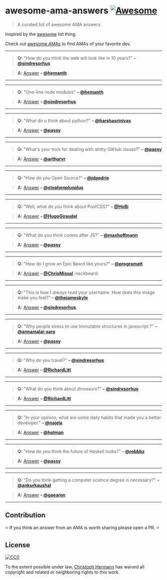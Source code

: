 # awesome-ama-answers [![Awesome](https://cdn.rawgit.com/sindresorhus/awesome/d7305f38d29fed78fa85652e3a63e154dd8e8829/media/badge.svg)](https://github.com/sindresorhus/awesome)

> A curated list of awesome AMA answers

Inspired by the [awesome](https://github.com/sindresorhus/awesome) list thing.

Check out [awesome AMAs](https://github.com/sindresorhus/amas) to find AMAs of your favorite dev.

---

> **Q:** "How do you think the web will look like in 10 years?" **– [@sindresorhus](https://github.com/sindresorhus)**

> **A:**
> [Answer](https://github.com/hemanth/ama/issues/13#issuecomment-124816126)
> **– [@hemanth](https://github.com/hemanth)**

---

---

> **Q:** "One-line node modules" **– [@hemanth](https://github.com/hemanth)**

> **A:**
> [Answer](https://github.com/sindresorhus/ama/issues/10#issuecomment-117766328)
> **– [@sindresorhus](https://github.com/sindresorhus)**

---

---

> **Q:** "What do u think about python?" **– [@harshasrinivas](https://github.com/harshasrinivas)**

> **A:** [Answer](https://github.com/passy/ama/issues/10#issuecomment-118288433)
> **– [@passy](https://github.com/passy)**

---

---

> **Q:** "What's your trick for dealing with shitty GitHub issues?" **– [@passy](https://github.com/passy)**

> **A:** [Answer](https://github.com/arthurvr/ama/issues/14#issuecomment-118503700)
> **– [@arthurvr](https://github.com/arthurvr)**

---

---

> **Q:** "How do you Open Source?" **– [@jdpedrie](https://github.com/jdpedrie)**

> **A:** [Answer](https://github.com/stephenplusplus/ama/issues/17#issuecomment-118088744)
> **– [@stephenplusplus](https://github.com/stephenplusplus)**

---

---

> **Q:** "Well, what do you think about PostCSS?" **– [@HoBi](https://github.com/HoBi)**

> **A:** [Answer](https://github.com/HugoGiraudel/ama/issues/26#issuecomment-125250695)
> **– [@HugoGiraudel](https://github.com/HugoGiraudel)**

---

---

> **Q:** "What do you think comes after JS?" **– [@maxhoffmann](https://github.com/maxhoffmann)**

> **A:** [Answer](https://github.com/passy/ama/issues/21#issuecomment-118410847)
> **– [@passy](https://github.com/passy)**

---

---

> **Q:** "How do I grow an Epic Beard like yours?" **– [@programatt](https://github.com/programatt)**

> **A:** [Answer](https://github.com/ChrisMissal/ama/issues/9#issuecomment-126080220)
> **– [@ChrisMissal](https://github.com/ChrisMissal)** :neckbeard:

---

---

> **Q:** "This is how I always read your username. How does this image make you feel?" **– [@thejameskyle](https://github.com/thejameskyle)**

> **A:** [Answer](https://github.com/sindresorhus/ama/issues/205#issuecomment-128644145)
> **– [@sindresorhus](https://github.com/sindresorhus)**

---

---

> **Q:** "Why people stress to use Immutable structures in javascript ?" **– [@annamalai-saro](https://github.com/annamalai-saro)**

> **A:** [Answer](https://github.com/passy/ama/issues/46#issuecomment-123693652)
> **– [@passy](https://github.com/passy)**

---

---

> **Q:** "Why do you travel?" **– [@sindresorhus](https://github.com/sindresorhus)**

> **A:** [Answer](https://github.com/RichardLitt/ama/issues/2#issuecomment-129288735)
> **– [@RichardLitt](https://github.com/RichardLitt)**

---

---

> **Q:** "What do you think about dinosaurs?" **– [@sindresorhus](https://github.com/sindresorhus)**

> **A:** [Answer](https://github.com/RichardLitt/ama/issues/9#issuecomment-129928253)
> **– [@RichardLitt](https://github.com/RichardLitt)**

---

---

> **Q:** "In your opinion, what are some daily habits that made you a better developer." **– [@najela](https://github.com/najela)**

> **A:** [Answer](https://github.com/holman/ama/issues/690#issuecomment-105297328)
> **– [@holman](https://github.com/holman)**

---

---

> **Q:** "How do you think the future of Haskell looks?" **– [@robbbz](https://github.com/robbbz)**

> **A:** [Answer](https://github.com/passy/ama/issues/56#issuecomment-140141334)
> **– [@passy](https://github.com/passy)**

---

---

> **Q:** "Do you think getting a computer science degree is necessary?" **– [@ankurkaushal](https://github.com/ankurkaushal)**

> **A:** [Answer](https://github.com/gaearon/ama/issues/53#issuecomment-142318849)
> **– [@gaearon](https://github.com/gaearon)**

---

## Contribution

:star: If you think an answer from an AMA is worth sharing please open a PR. :star:

## License

[![CC0](http://i.creativecommons.org/p/zero/1.0/88x31.png)](http://creativecommons.org/publicdomain/zero/1.0/)

To the extent possible under law, [Christoph Hermann](https://stoeffel.github.io) has waived all copyright and related or neighboring rights to this work.

